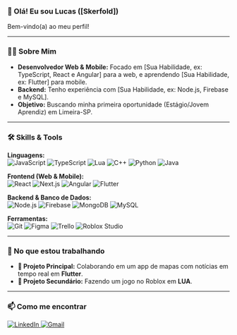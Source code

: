 ### 👋 Olá! Eu sou Lucas ([Skerfold])

Bem-vindo(a) ao meu perfil!

---

### 👨‍💻 Sobre Mim

* **Desenvolvedor Web & Mobile:** Focado em [Sua Habilidade, ex: TypeScript, React e Angular] para a web, e aprendendo [Sua Habilidade, ex: Flutter] para mobile.
* **Backend:** Tenho experiência com [Sua Habilidade, ex: Node.js, Firebase e MySQL].
* **Objetivo:** Buscando minha primeira oportunidade (Estágio/Jovem Aprendiz) em Limeira-SP.

---

### 🛠️ Skills & Tools

**Linguagens:**
<br>
<img src="https://img.shields.io/badge/JavaScript-F7DF1E?style=for-the-badge&logo=javascript&logoColor=black" alt="JavaScript">
<img src="https://img.shields.io/badge/TypeScript-3178C6?style=for-the-badge&logo=typescript&logoColor=white" alt="TypeScript">
<img src="https://img.shields.io/badge/Lua-2C2D72?style=for-the-badge&logo=lua&logoColor=white" alt="Lua">
<img src="https://img.shields.io/badge/C%2B%2B-00599C?style=for-the-badge&logo=cplusplus&logoColor=white" alt="C++">
<img src="https://img.shields.io/badge/Python-3776AB?style=for-the-badge&logo=python&logoColor=white" alt="Python">
<img src="https://img.shields.io/badge/Java-ED8B00?style=for-the-badge&logo=java&logoColor=white" alt="Java">

**Frontend (Web & Mobile):**
<br>
<img src="https://img.shields.io/badge/React-20232A?style=for-the-badge&logo=react&logoColor=61DAFB" alt="React">
<img src="https://img.shields.io/badge/Next.js-000000?style=for-the-badge&logo=nextdotjs&logoColor=white" alt="Next.js">
<img src="https://img.shields.io/badge/Angular-DD0031?style=for-the-badge&logo=angular&logoColor=white" alt="Angular">
<img src="https://img.shields.io/badge/Flutter-02569B?style=for-the-badge&logo=flutter&logoColor=white" alt="Flutter">

**Backend & Banco de Dados:**
<br>
<img src="https://img.shields.io/badge/Node.js-339933?style=for-the-badge&logo=nodedotjs&logoColor=white" alt="Node.js">
<img src="https://img.shields.io/badge/Firebase-FFCA28?style=for-the-badge&logo=firebase&logoColor=white" alt="Firebase">
<img src="https://img.shields.io/badge/MongoDB-47A248?style=for-the-badge&logo=mongodb&logoColor=white" alt="MongoDB">
<img src="https://img.shields.io/badge/MySQL-4479A1?style=for-the-badge&logo=mysql&logoColor=white" alt="MySQL">

**Ferramentas:**
<br>
<img src="https://img.shields.io/badge/Git-E24C32?style=for-the-badge&logo=git&logoColor=white" alt="Git">
<img src="https://img.shields.io/badge/Figma-F24E1E?style=for-the-badge&logo=figma&logoColor=white" alt="Figma">
<img src="https://img.shields.io/badge/Trello-0052CC?style=for-the-badge&logo=trello&logoColor=white" alt="Trello">
<img src="https://img.shields.io/badge/Roblox_Studio-00A2FF?style=for-the-badge&logo=roblox&logoColor=white" alt="Roblox Studio">

---

### 🚀 No que estou trabalhando

* **🔭 Projeto Principal:** Colaborando em um app de mapas com notícias em tempo real em **Flutter**.
* **🔭 Projeto Secundário:** Fazendo um jogo no Roblox em **LUA**.

---

### 📫 Como me encontrar

<p align="left">
  <a href="https://www.linkedin.com/in/lucas-pains-673014397" target="_blank">
    <img src="https://img.shields.io/badge/LinkedIn-0077B5?style=for-the-badge&logo=linkedin&logoColor=white" alt="LinkedIn">
  </a>
  <a href="mailto:lucas.p.souza11@aluno.senai.br" target="_blank">
    <img src="https://img.shields.io/badge/Gmail-D14836?style=for-the-badge&logo=gmail&logoColor=white" alt="Gmail">
  </a>
</p>
